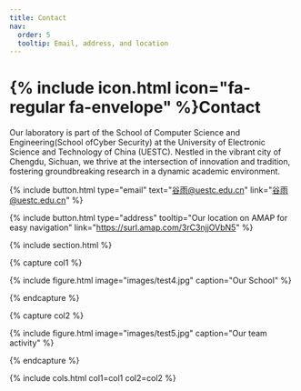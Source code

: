 ```yaml
---
title: Contact
nav:
  order: 5
  tooltip: Email, address, and location
---
```


# {% include icon.html icon="fa-regular fa-envelope" %}Contact

Our laboratory is part of the School of Computer Science and Engineering(School ofCyber Security) at the University of Electronic Science and Technology of China (UESTC). Nestled in the vibrant city of Chengdu, Sichuan, we thrive at the intersection of innovation and tradition, fostering groundbreaking research in a dynamic academic environment.

{%
  include button.html
  type="email"
  text="谷雨@uestc.edu.cn"
  link="谷雨@uestc.edu.cn"
%}

{%
  include button.html
  type="address"
  tooltip="Our location on AMAP for easy navigation"
  link="https://surl.amap.com/3rC3njjOVbN5"
%}

{% include section.html %}

{% capture col1 %}

{%
  include figure.html
  image="images/test4.jpg"
  caption="Our School"
%}

{% endcapture %}

{% capture col2 %}

{%
  include figure.html
  image="images/test5.jpg"
  caption="Our team activity"
%}

{% endcapture %}

{% include cols.html col1=col1 col2=col2 %}

